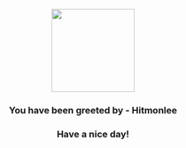 <p align="center">
    <img src="https://raw.githubusercontent.com/PokeAPI/sprites/master/sprites/pokemon/106.png" width="150" height="150">
</p>
<h3 align="center">You have been greeted by - <b>Hitmonlee</b></h3>
<h3 align="center">Have a nice day!</h3>
